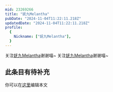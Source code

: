 ```yaml
---
mid: 23269266
title: "妩九Melantha"
pubDate: "2024-11-04T11:22:11.218Z"
updatedDate: "2024-11-04T11:22:11.218Z"
profile:
  {
    Nickname: ["妩九Melantha"],
  }
---
```


关注[妩九Melantha](https://space.bilibili.com/23269266)谢谢喵~ 关注[妩九Melantha](https://space.bilibili.com/23269266)谢谢喵~

## 此条目有待补充
你可以在[这里](https://github.com/Yuhanawa/VTuber.ICU-Content/edit/master/v/妩九Melantha/index.md)编辑本文
